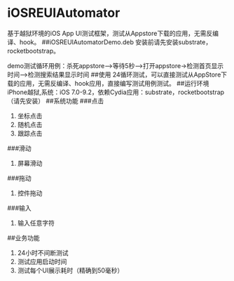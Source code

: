 # iOSREUIAutomator
基于越狱环境的iOS App UI测试框架，测试从Appstore下载的应用，无需反编译、hook。
##iOSREUIAutomatorDemo.deb
安装前请先安装substrate，rocketbootstrap。

demo测试循环用例：杀死appstore-->等待5秒-->打开appstore->检测首页显示时间-->检测搜索结果显示时间
##使用
24循环测试，可以直接测试从AppStore下载的应用，无需反编译、hook应用，直接编写测试用例测试。
##运行环境
iPhone越狱,系统：iOS 7.0-9.2，依赖Cydia应用：substrate，rocketbootstrap（请先安装）
##系统功能
###点击
1. 坐标点击
2. 随机点击
3. 跟踪点击

###滑动
1. 屏幕滑动

###拖动
1. 控件拖动

###输入
1. 输入任意字符

##业务功能
1. 24小时不间断测试
2. 测试应用启动时间
3. 测试每个UI展示耗时（精确到50毫秒）
